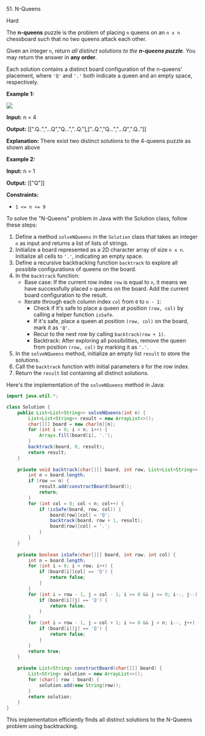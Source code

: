 51\. N-Queens

Hard

The **n-queens** puzzle is the problem of placing `n` queens on an `n x n` chessboard such that no two queens attack each other.

Given an integer `n`, return _all distinct solutions to the **n-queens puzzle**_. You may return the answer in **any order**.

Each solution contains a distinct board configuration of the n-queens' placement, where `'Q'` and `'.'` both indicate a queen and an empty space, respectively.

**Example 1:**

![](https://assets.leetcode.com/uploads/2020/11/13/queens.jpg)

**Input:** n = 4

**Output:** [[".Q..","...Q","Q...","..Q."],["..Q.","Q...","...Q",".Q.."]]

**Explanation:** There exist two distinct solutions to the 4-queens puzzle as shown above 

**Example 2:**

**Input:** n = 1

**Output:** [["Q"]] 

**Constraints:**

*   `1 <= n <= 9`

To solve the "N-Queens" problem in Java with the Solution class, follow these steps:

1. Define a method `solveNQueens` in the `Solution` class that takes an integer `n` as input and returns a list of lists of strings.
2. Initialize a board represented as a 2D character array of size `n x n`. Initialize all cells to `'.'`, indicating an empty space.
3. Define a recursive backtracking function `backtrack` to explore all possible configurations of queens on the board.
4. In the `backtrack` function:
   - Base case: If the current row index `row` is equal to `n`, it means we have successfully placed `n` queens on the board. Add the current board configuration to the result.
   - Iterate through each column index `col` from `0` to `n - 1`:
     - Check if it's safe to place a queen at position `(row, col)` by calling a helper function `isSafe`.
     - If it's safe, place a queen at position `(row, col)` on the board, mark it as `'Q'`.
     - Recur to the next row by calling `backtrack(row + 1)`.
     - Backtrack: After exploring all possibilities, remove the queen from position `(row, col)` by marking it as `'.'`.
5. In the `solveNQueens` method, initialize an empty list `result` to store the solutions.
6. Call the `backtrack` function with initial parameters `0` for the row index.
7. Return the `result` list containing all distinct solutions.

Here's the implementation of the `solveNQueens` method in Java:

```java
import java.util.*;

class Solution {
    public List<List<String>> solveNQueens(int n) {
        List<List<String>> result = new ArrayList<>();
        char[][] board = new char[n][n];
        for (int i = 0; i < n; i++) {
            Arrays.fill(board[i], '.');
        }
        backtrack(board, 0, result);
        return result;
    }
    
    private void backtrack(char[][] board, int row, List<List<String>> result) {
        int n = board.length;
        if (row == n) {
            result.add(constructBoard(board));
            return;
        }
        for (int col = 0; col < n; col++) {
            if (isSafe(board, row, col)) {
                board[row][col] = 'Q';
                backtrack(board, row + 1, result);
                board[row][col] = '.';
            }
        }
    }
    
    private boolean isSafe(char[][] board, int row, int col) {
        int n = board.length;
        for (int i = 0; i < row; i++) {
            if (board[i][col] == 'Q') {
                return false;
            }
        }
        for (int i = row - 1, j = col - 1; i >= 0 && j >= 0; i--, j--) {
            if (board[i][j] == 'Q') {
                return false;
            }
        }
        for (int i = row - 1, j = col + 1; i >= 0 && j < n; i--, j++) {
            if (board[i][j] == 'Q') {
                return false;
            }
        }
        return true;
    }
    
    private List<String> constructBoard(char[][] board) {
        List<String> solution = new ArrayList<>();
        for (char[] row : board) {
            solution.add(new String(row));
        }
        return solution;
    }
}
```

This implementation efficiently finds all distinct solutions to the N-Queens problem using backtracking.